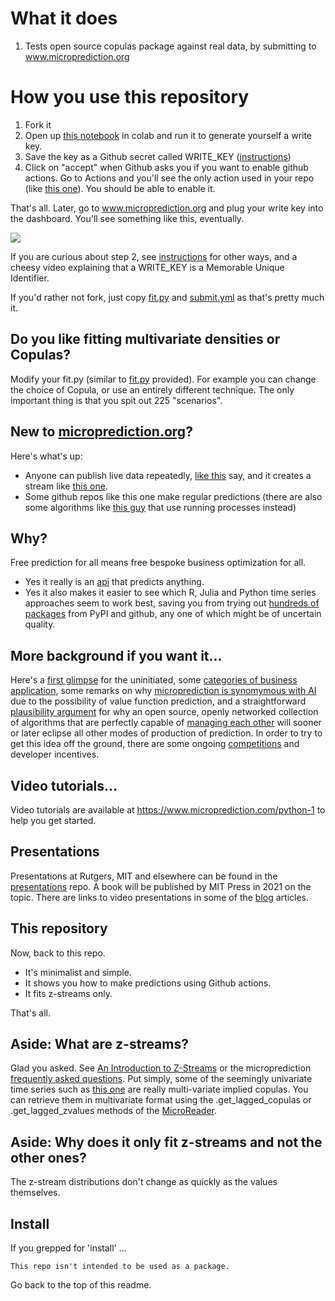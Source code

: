 
# What it does

1. Tests open source copulas package against real data, by submitting to www.microprediction.org

# How you use this repository 

1. Fork it 
2. Open up [this notebook](https://github.com/microprediction/microactors/blob/main/New_Key.ipynb) in colab and run it to generate yourself a write key. 
3. Save the key as a Github secret called WRITE_KEY ([instructions](https://www.google.com/search?q=how+to+create+a+github+secret))
4. Click on "accept" when Github asks you if you want to enable github actions. Go to Actions and you'll see the only action used
in your repo (like [this one](https://github.com/microprediction/microactors/blob/main/.github/workflows/submit.yml)). You should be able to enable it. 


That's all. Later, go to www.microprediction.org and plug your write key into the dashboard. You'll see something like this, eventually. 

![](https://i.imgur.com/uwttTku.png)


If you are curious about step 2, see [instructions](https://www.microprediction.com/private-keys) for other ways, and a cheesy video explaining that a WRITE_KEY is a Memorable Unique Identifier.

If you'd rather not fork, just copy [fit.py](https://github.com/microprediction/microactors/blob/main/fit.py) and [submit.yml](https://github.com/microprediction/microactors/blob/main/.github/workflows/submit.yml) as that's pretty much it. 

## Do you like fitting multivariate densities or Copulas? 

Modify your fit.py (similar to [fit.py](https://github.com/microprediction/microactors/blob/main/fit.py) provided). For example you can change the
choice of Copula, or use an entirely different technique. The only important thing is that you spit out 225 "scenarios". 

## New to [microprediction.org](www.microprediction.org)? 
Here's what's up:

- Anyone can publish live data repeatedly, [like this](https://github.com/microprediction/microprediction/blob/master/feed_examples_live/traffic_live.py) say, and it
 creates a stream like [this one](https://www.microprediction.org/stream_dashboard.html?stream=electricity-load-nyiso-overall).
- Some github repos like this one make regular predictions (there are also some algorithms like [this guy](https://github.com/microprediction/microprediction/blob/master/crawler_examples/soshed_boa.py) that use running processes instead)

## Why? 
Free prediction for all means free bespoke business optimization for all.  

 - Yes it really is an [api](http://api.microprediction.org/) that predicts anything.
 - Yes it also makes it easier to see which R, Julia and Python time series approaches seem to work best, saving you from
  trying out [hundreds of packages](https://www.microprediction.com/blog/popular-timeseries-packages) from PyPI and github, any one of which might be of uncertain quality. 
  
## More background if you want it...
  
Here's a [first glimpse](https://www.microprediction.com/welcome) for the uninitiated, some [categories of business application](https://www.microprediction.com/welcome-3), some remarks
on why [microprediction is synomymous with AI](https://www.microprediction.com/welcome-4) due to the possibility of value function prediction, and a straightforward
[plausibility argument](https://www.microprediction.com/welcome-2) for why an open source, openly networked collection of algorithms that 
are perfectly capable of [managing each other](https://www.microprediction.com/welcome-5) will sooner or later eclipse all other modes of production
of prediction. In order to try to get this idea off the ground, there are some ongoing [competitions](https://www.microprediction.com/competitions) and developer incentives. 
    
## Video tutorials...
    
Video tutorials are available at https://www.microprediction.com/python-1 to help you
get started. 
    
## Presentations

Presentations at Rutgers, MIT and elsewhere can be found in the [presentations](https://github.com/microprediction/micropresentations) repo. A book will be 
published by MIT Press in 2021 on the topic. There are links to video presentations in some of the [blog](https://www.microprediction.com/blog) articles. 


 
## This repository 

Now, back to this repo. 

 - It's minimalist and simple. 
 - It shows you how to make predictions using Github actions. 
 - It fits z-streams only. 

That's all. 

## Aside: What are z-streams? 

Glad you asked. See [An Introduction to Z-Streams](https://www.linkedin.com/pulse/short-introduction-z-streams-peter-cotton-phd/) or the
microprediction [frequently asked questions](https://www.microprediction.com/faq). Put simply, some of the
seemingly univariate time series such as [this one](https://www.microprediction.org/stream_dashboard.html?stream=z2~copula_x~copula_y~70) are
really multi-variate implied copulas. You can retrieve them in multivariate
format using the .get_lagged_copulas or .get_lagged_zvalues methods of the [MicroReader](https://github.com/microprediction/microprediction/blob/master/microprediction/reader.py). 

## Aside: Why does it only fit z-streams and not the other ones?

The z-stream distributions don't change as quickly as the values themselves. 

## Install

If you grepped for 'install' ...

    This repo isn't intended to be used as a package. 
    
Go back to the top of this readme. 
    

